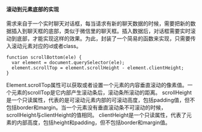 #### 滚动到元素底部的实现
需求来自于一个实时聊天对话框，每当请求有新的聊天数据的时候，需要把新的数据插入到聊天框的底部，类似于微信里的聊天框。插入数据后，对话框需要实时滚动到底部，才能实现这样的效果。为此，封装了一个简易的函数来实现，只需要传入滚动元素对应的id或者class。
```
function scrollBottom(ele) {
  var element = document.querySelector(ele);
  element.scrollTop = element.scrollHeight - element.clientHeight;
}
```
Element.scrollTop属性可以获取或者设置一个元素的内容垂直滚动的像素值。一个元素的scrollTop是它内部产生滚动条后，滚动条所滚动的距离。
scrollHeight是一个只读属性，代表的是可滚动元素内部的可滚动高度，包括padding值，但不包括border和margin。当一个元素没有垂直滚动条不可滚动的时候，scrollHeight与clientHeight的值相同。
clientHeight是一个只读属性，代表了元素的内部高度，包括height和padding，但不包括border和margin值。
